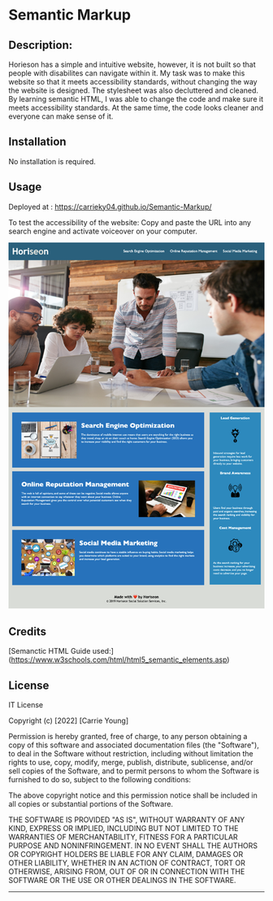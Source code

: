 # Semantic Markup

## Description:

Horieson has a simple and intuitive website, however, it is not built so that people with disabilites can navigate within it. My task was to make this website so that it meets accessibility standards, without changing the way the website is designed. The stylesheet was also decluttered and cleaned. By learning semantic HTML, I was able to change the code and make sure it meets accessibility standards. At the same time, the code looks cleaner and everyone can make sense of it. 



## Installation

No installation is required. 



## Usage

Deployed at : https://carrieky04.github.io/Semantic-Markup/

To test the accessibility of the website: Copy and paste the URL into any search engine and activate voiceover on your computer.


![screenshot](https://github.com/carrieky04/Semantic-Markup/blob/main/assets/images/Horiseon.png?raw=true)


## Credits

[Semanctic HTML Guide used:] (https://www.w3schools.com/html/html5_semantic_elements.asp)




## License

IT License

Copyright (c) [2022] [Carrie Young]

Permission is hereby granted, free of charge, to any person obtaining a copy
of this software and associated documentation files (the "Software"), to deal
in the Software without restriction, including without limitation the rights
to use, copy, modify, merge, publish, distribute, sublicense, and/or sell
copies of the Software, and to permit persons to whom the Software is
furnished to do so, subject to the following conditions:

The above copyright notice and this permission notice shall be included in all
copies or substantial portions of the Software.

THE SOFTWARE IS PROVIDED "AS IS", WITHOUT WARRANTY OF ANY KIND, EXPRESS OR
IMPLIED, INCLUDING BUT NOT LIMITED TO THE WARRANTIES OF MERCHANTABILITY,
FITNESS FOR A PARTICULAR PURPOSE AND NONINFRINGEMENT. IN NO EVENT SHALL THE
AUTHORS OR COPYRIGHT HOLDERS BE LIABLE FOR ANY CLAIM, DAMAGES OR OTHER
LIABILITY, WHETHER IN AN ACTION OF CONTRACT, TORT OR OTHERWISE, ARISING FROM,
OUT OF OR IN CONNECTION WITH THE SOFTWARE OR THE USE OR OTHER DEALINGS IN THE
SOFTWARE.



---

